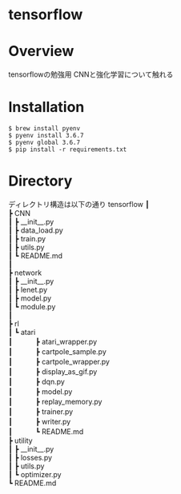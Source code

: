 tensorflow
==

# Overview
tensorflowの勉強用
CNNと強化学習について触れる

# Installation
```
$ brew install pyenv
$ pyenv install 3.6.7
$ pyenv global 3.6.7
$ pip install -r requirements.txt
```


# Directory
ディレクトリ構造は以下の通り
tensorflow 
┃  
┣ CNN  
┃  ┣ \_\_init\_\_.py  
┃  ┣ data_load.py     
┃  ┣ train.py  
┃  ┣ utils.py  
┃  ┗ README.md  
┃   
┣ network  
┃  ┣ \_\_init\_\_.py  
┃  ┣ lenet.py     
┃  ┣ model.py   
┃  ┗ module.py  
┃  
┣ rl  
┃ ┗ atari  
┃  　　　┣ atari_wrapper.py  
┃  　　　┣ cartpole_sample.py  
┃  　　　┣ cartpole_wrapper.py  
┃  　　　┣ display_as_gif.py  
┃  　　　┣ dqn.py  
┃  　　　┣ model.py  
┃  　　　┣ replay_memory.py  
┃  　　　┣ trainer.py  
┃  　　　┣ writer.py  
┃  　　　┗ README.md  
┣ utility  
┃  ┣ \_\_init\_\_.py  
┃  ┣ losses.py  
┃  ┣ utils.py  
┃  ┗ optimizer.py  
┗ README.md  